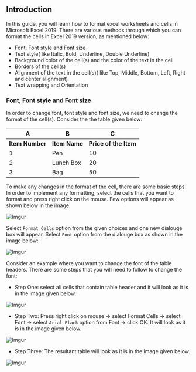 ## Introduction
In this guide, you will learn how to format excel worksheets and cells in Microsoft Excel 2019. There are various methods through which you can format the cells in Excel 2019 version, as mentioned below:

- Font, Font style and Font size
- Text style( like Italic, Bold, Underline, Double Underline)
- Background color of the cell(s) and the color of the text in the cell
- Borders of the cell(s)
- Alignment of the text in the cell(s)( like Top, Middle, Bottom, Left, Right and center alignment)
- Text wrapping and Orientation

### Font, Font style and Font size
In order to change font, font style and font size, we need to change the format of the cell(s). Consider the the table given below:

| A | B | C |
| --- | --- | --- |
| **Item Number** | **Item Name** | **Price of the Item** |
| 1 | Pen | 10 |
| 2 | Lunch Box | 20 |
| 3 | Bag | 50 |

To make any changes in the format of the cell, there are some basic steps. In order to implement any formatting, select the cells that you want to format and press right click on the mouse. Few options will appear as shown below in the image:

![Imgur](https://i.imgur.com/Yxdfkkw.png)

Select `Format Cells` option from the given choices and one new dialouge box will appear. Select `Font` option from the dialouge box as shown in the image below:

![Imgur](https://i.imgur.com/E6HFkD1.png)

Consider an example where you want to change the font of the table headers. There are some steps that you will need to follow to change the font:

- Step One: select all cells that contain table header and it will look as it is in the image given below.

![Imgur](https://i.imgur.com/hAiGJ2O.png)

- Step Two: Press right click on mouse -> select Format Cells -> select Font -> select `Arial Black` option from Font -> click OK. It will look as it is in the image given below.

![Imgur](https://i.imgur.com/lcS3L3h.png)

- Step Three: The resultant table will look as it is in the image given below.

![Imgur](https://i.imgur.com/YF5OCK5.png)







